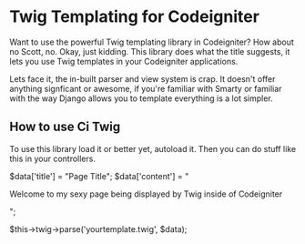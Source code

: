 # Twig Templating for Codeigniter

Want to use the powerful Twig templating library in Codeigniter? How about no Scott, no. Okay, just kidding. This library does what the title suggests, it lets you use Twig templates in your Codeigniter applications.

Lets face it, the in-built parser and view system is crap. It doesn't offer anything signficant or awesome, if you're familiar with Smarty or familiar with the way Django allows you to template everything is a lot simpler.

## How to use Ci Twig

To use this library load it or better yet, autoload it. Then you can do stuff like this in your controllers.

$data['title'] = "Page Title";
$data['content'] = "<p>Welcome to my sexy page being displayed by Twig inside of Codeigniter</p>";

$this->twig->parse('yourtemplate.twig', $data);